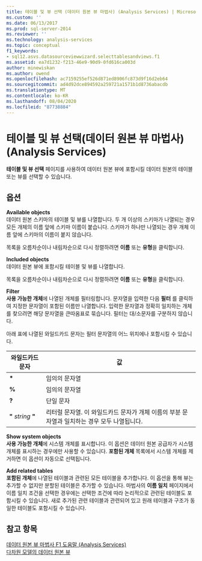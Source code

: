 ```yaml
---
title: 테이블 및 뷰 선택 (데이터 원본 뷰 마법사) (Analysis Services) | Microsoft Docs
ms.custom: ''
ms.date: 06/13/2017
ms.prod: sql-server-2014
ms.reviewer: ''
ms.technology: analysis-services
ms.topic: conceptual
f1_keywords:
- sql12.asvs.datasourceviewwizard.selecttablesandviews.f1
ms.assetid: ea7d1232-f213-46e9-90d9-0fd616ca003d
author: minewiskan
ms.author: owend
ms.openlocfilehash: ac7159255ef526d871ed8906fc873d9f16d2eb64
ms.sourcegitcommit: ad4d92dce894592a259721a1571b1d8736abacdb
ms.translationtype: MT
ms.contentlocale: ko-KR
ms.lasthandoff: 08/04/2020
ms.locfileid: "87738884"
---
```

# <a name="select-tables-and-views-data-source-view-wizard-analysis-services"></a>테이블 및 뷰 선택(데이터 원본 뷰 마법사)(Analysis Services)
  **테이블 및 뷰 선택** 페이지를 사용하여 데이터 원본 뷰에 포함시킬 데이터 원본의 테이블 또는 뷰를 선택할 수 있습니다.  
  
## <a name="options"></a>옵션  
 **Available objects**  
 데이터 원본 스키마의 테이블 및 뷰를 나열합니다. 두 개 이상의 스키마가 나열되는 경우 모든 개체의 이름 앞에 스키마 이름이 붙습니다. 스키마가 하나만 나열되는 경우 개체 이름 앞에 스키마의 이름이 붙지 않습니다.  
  
 목록을 오름차순이나 내림차순으로 다시 정렬하려면 **이름** 또는 **유형**을 클릭합니다.  
  
 **Included objects**  
 데이터 원본 뷰에 포함시킬 테이블 및 뷰를 나열합니다.  
  
 목록을 오름차순이나 내림차순으로 다시 정렬하려면 **이름** 또는 **유형**을 클릭합니다.  
  
 **Filter**  
 **사용 가능한 개체**에 나열된 개체를 필터링합니다. 문자열을 입력한 다음 **필터** 를 클릭하여 지정한 문자열이 포함된 이름만 나열합니다. 입력한 문자열과 정확히 일치하는 개체를 찾으려면 해당 문자열을 큰따옴표로 묶습니다. 필터는 대/소문자를 구분하지 않습니다.  
  
 아래 표에 나열된 와일드카드 문자는 필터 문자열의 어느 위치에나 포함시킬 수 있습니다.  
  
|와일드카드 문자|값|  
|------------------------|-----------|  
|**\***|임의의 문자열|  
|**%**|임의의 문자열|  
|**?**|단일 문자|  
|**"** *string* **"**|리터럴 문자열. 이 와일드카드 문자가 개체 이름의 부분 문자열과 일치하는 경우 모두 나열됩니다.|  
  
 **Show system objects**  
 **사용 가능한 개체**에 시스템 개체를 표시합니다. 이 옵션은 데이터 원본 공급자가 시스템 개체를 표시하는 경우에만 사용할 수 있습니다. **포함된 개체** 목록에서 시스템 개체를 제거하면 이 옵션이 자동으로 선택됩니다.  
  
 **Add related tables**  
 **포함된 개체**에 나열된 테이블과 관련된 모든 테이블을 추가합니다. 이 옵션을 통해 뷰는 추가할 수 없지만 분할된 테이블은 추가할 수 있습니다. 마법사의 **이름 일치** 페이지에서 이름 일치 조건을 선택한 경우에는 선택한 조건에 따라 논리적으로 관련된 테이블도 포함시킬 수 있습니다. 새로 추가된 관련 테이블과 관련되어 있고 원래 테이블과 구조가 동일한 테이블도 포함시킬 수 있습니다.  
  
## <a name="see-also"></a>참고 항목  
 [데이터 원본 뷰 마법사 F1 도움말 &#40;Analysis Services&#41;](data-source-view-wizard-f1-help-analysis-services.md)   
 [다차원 모델의 데이터 원본 뷰](multidimensional-models/data-source-views-in-multidimensional-models.md)  
  
  
